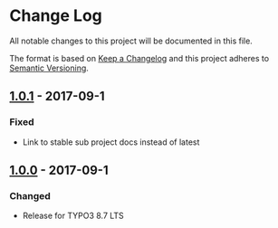 # Change Log
All notable changes to this project will be documented in this file.

The format is based on [Keep a Changelog](http://keepachangelog.com/) 
and this project adheres to [Semantic Versioning](http://semver.org/).

## [1.0.1] - 2017-09-1
### Fixed
- Link to stable sub project docs instead of latest

## [1.0.0] - 2017-09-1
### Changed
- Release for TYPO3 8.7 LTS

[Unreleased]: https://github.com/Bartacus/Bartacus/compare/1.0.1...HEAD
[1.0.1]: https://github.com/Bartacus/Bartacus/compare/1.0.0...1.0.1
[1.0.0]: https://github.com/Bartacus/Bartacus/compare/49e8056...1.0.0
